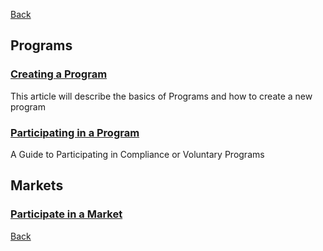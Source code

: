 [Back](https://mrets.github.io/Help/index)

## Programs

### [Creating a Program](https://mrets.github.io/Help/program_adding_program)
This article will describe the basics of Programs and how to create a new program

### [Participating in a Program](https://mrets.github.io/Help/program_participating_programs)
A Guide to Participating in Compliance or Voluntary Programs

## Markets

### [Participate in a Market](https://mrets.github.io/Help/markets_participating)

[Back](https://mrets.github.io/Help/index)
